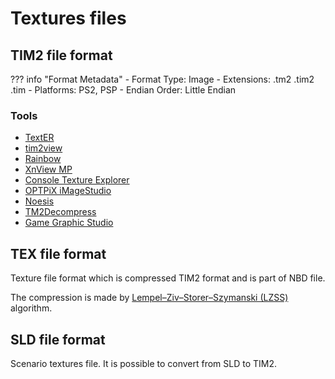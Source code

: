 # Textures files

## TIM2 file format

??? info "Format Metadata"
    - Format Type: Image
    - Extensions: .tm2 .tim2 .tim
    - Platforms: PS2, PSP
    - Endian Order: Little Endian

### Tools
- [TextER](https://www.romhacking.net/utilities/659/)
- [tim2view](https://github.com/lab313ru/tim2view/releases/)
- [Rainbow](https://github.com/marco-calautti/Rainbow/releases)
- [XnView MP](https://www.xnview.com/en/xnviewmp/#downloads)
- [Console Texture Explorer](http://ikskoks.pl/wp-content/uploads/2017/06/ConsoleTextureExplorer_v1.0b.zip)
- [OPTPiX iMageStudio](https://www.webtech.co.jp/eng/index.html)
- [Noesis](https://richwhitehouse.com/index.php?content=inc_projects.php&amp;showproject=91)
- [TM2Decompress](http://sktest.aruarose.com/TM2Decompress.7z)
- [Game Graphic Studio](https://www.romhacking.net/utilities/660/)

## TEX file format

Texture file format which is compressed TIM2 format and is part of NBD file.

The compression is made by [Lempel–Ziv–Storer–Szymanski (LZSS)](https://en.wikipedia.org/wiki/Lempel%E2%80%93Ziv%E2%80%93Storer%E2%80%93Szymanski) algorithm.

## SLD file format

Scenario textures file. It is possible to convert from SLD to TIM2.
